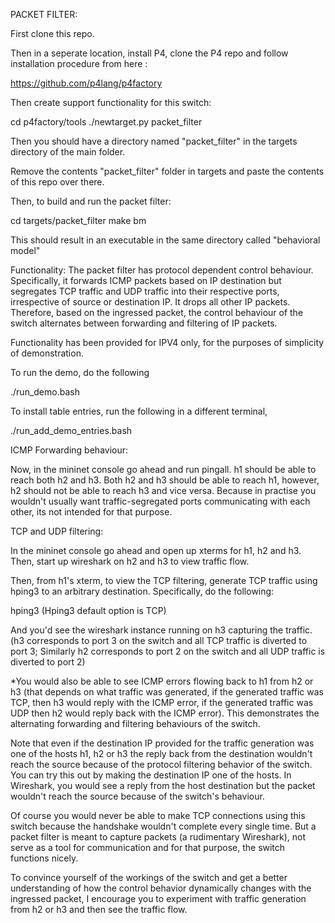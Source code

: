 PACKET FILTER:
 	
First clone this repo.

Then in a seperate location, install P4, clone the P4 repo and follow installation procedure from here : 

https://github.com/p4lang/p4factory

Then create support functionality for this switch: 

cd p4factory/tools 
./newtarget.py packet_filter

Then you should have a directory named "packet_filter" in the targets directory of the main folder.

Remove the contents "packet_filter" folder in targets and paste the contents of this repo over there.


Then, to build and run the packet filter:

cd targets/packet_filter
make bm

This should result in an executable in the same directory called "behavioral model"

Functionality:
		The packet filter has protocol dependent control behaviour. Specifically, it forwards ICMP packets based on IP destination but segregates TCP traffic and UDP traffic into their respective ports, irrespective of source or destination IP. It drops all other IP packets. Therefore, based on the ingressed packet, the control behaviour of the switch alternates between forwarding and filtering of IP packets. 

Functionality has been provided for IPV4 only, for the purposes of simplicity of demonstration.

To run the demo, do the following

./run_demo.bash

To install table entries, run the following in a different terminal,

./run_add_demo_entries.bash

ICMP Forwarding behaviour:

Now, in the mininet console go ahead and run pingall. h1 should be able to reach both h2 and h3. Both h2 and h3 should be able to reach h1, however, h2 should not be able to reach h3 and vice versa. Because in practise you wouldn't usually want traffic-segregated ports communicating with each other, its not intended for that purpose. 


TCP and UDP filtering:

In the mininet console go ahead and open up xterms for h1, h2 and h3. Then, start up wireshark on h2 and h3 to view  traffic flow. 

Then, from h1's xterm, to view the TCP filtering, generate TCP traffic using hping3 to an arbitrary destination. Specifically, do the following:

hping3 <valid IP address>     (Hping3 default option is TCP)

And you'd see the wireshark instance running on h3 capturing the traffic. (h3 corresponds to port 3 on the switch and all TCP traffic is diverted to port 3; Similarly h2 corresponds to port 2 on the switch and all UDP traffic is diverted to port 2)

*You would also be able to see ICMP errors flowing back to h1 from h2 or h3 (that depends on what traffic was generated, if the generated traffic was TCP, then h3 would reply with the ICMP error, if the generated traffic was UDP  then h2 would reply back with the ICMP error). This demonstrates the alternating forwarding and filtering behaviours of the switch.

Note that even if the destination IP provided for the traffic generation was one of the hosts h1, h2 or h3 the reply back from the destination wouldn't reach the source because of the protocol filtering behavior of the switch. You can try this out by making the destination IP one of the hosts. In Wireshark, you would see a reply from the host destination but the packet wouldn't reach the source because of the switch's behaviour.

Of course you would never be able to make TCP connections using this switch because the handshake wouldn't complete every single time. But a packet filter is meant to capture packets (a rudimentary Wireshark), not serve as a tool for communication and for that purpose, the switch functions nicely.

To convince yourself of the workings of the switch and get a better understanding of how the control behavior dynamically changes with the ingressed packet, I encourage you to experiment with traffic generation from h2 or h3 and then see the traffic flow.
